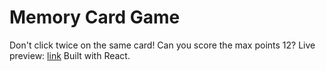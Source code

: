 # Memory Card Game

Don't click twice on the same card! Can you score the max points 12? Live preview: [link](https://projectmemorycardandrea.netlify.app/)
Built with React.
